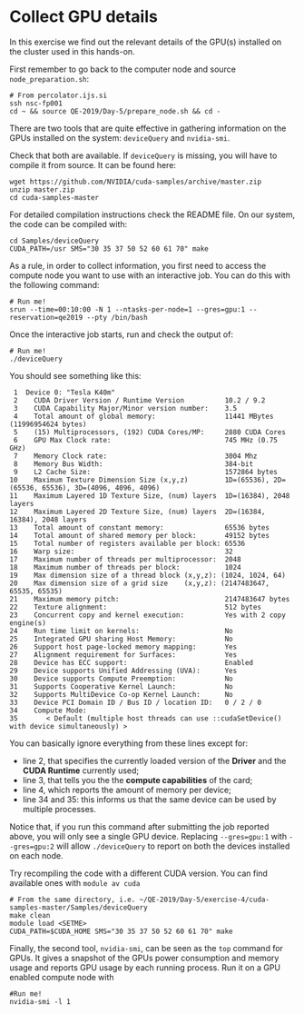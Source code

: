 # Collect GPU details

In this exercise we find out the relevant details of the GPU(s)
installed on the cluster used in this hands-on.

First remember to go back to the computer node and source `node_preparation.sh`:

    # From percolator.ijs.si
    ssh nsc-fp001
    cd ~ && source QE-2019/Day-5/prepare_node.sh && cd -


There are two tools that are quite effective in gathering information on the GPUs 
installed on the system: `deviceQuery` and `nvidia-smi`.

Check that both are available. If `deviceQuery` is missing,
you will have to compile it from source. It can be found here:

    wget https://github.com/NVIDIA/cuda-samples/archive/master.zip
    unzip master.zip
    cd cuda-samples-master

For detailed compilation instructions check the README file.
On our system, the code can be compiled with:

    cd Samples/deviceQuery
    CUDA_PATH=/usr SMS="30 35 37 50 52 60 61 70" make

As a rule, in order to collect information, you first need to access
the compute node you want to use
with an interactive job. You can do this with the following command:

    # Run me!
    srun --time=00:10:00 -N 1 --ntasks-per-node=1 --gres=gpu:1 --reservation=qe2019 --pty /bin/bash
    
Once the interactive job starts, run and check the output of:

    # Run me!
    ./deviceQuery

You should see something like this:

     1	Device 0: "Tesla K40m"
     2	  CUDA Driver Version / Runtime Version          10.2 / 9.2
     3	  CUDA Capability Major/Minor version number:    3.5
     4	  Total amount of global memory:                 11441 MBytes (11996954624 bytes)
     5	  (15) Multiprocessors, (192) CUDA Cores/MP:     2880 CUDA Cores
     6	  GPU Max Clock rate:                            745 MHz (0.75 GHz)
     7	  Memory Clock rate:                             3004 Mhz
     8	  Memory Bus Width:                              384-bit
     9	  L2 Cache Size:                                 1572864 bytes
    10	  Maximum Texture Dimension Size (x,y,z)         1D=(65536), 2D=(65536, 65536), 3D=(4096, 4096, 4096)
    11	  Maximum Layered 1D Texture Size, (num) layers  1D=(16384), 2048 layers
    12	  Maximum Layered 2D Texture Size, (num) layers  2D=(16384, 16384), 2048 layers
    13	  Total amount of constant memory:               65536 bytes
    14	  Total amount of shared memory per block:       49152 bytes
    15	  Total number of registers available per block: 65536
    16	  Warp size:                                     32
    17	  Maximum number of threads per multiprocessor:  2048
    18	  Maximum number of threads per block:           1024
    19	  Max dimension size of a thread block (x,y,z): (1024, 1024, 64)
    20	  Max dimension size of a grid size    (x,y,z): (2147483647, 65535, 65535)
    21	  Maximum memory pitch:                          2147483647 bytes
    22	  Texture alignment:                             512 bytes
    23	  Concurrent copy and kernel execution:          Yes with 2 copy engine(s)
    24	  Run time limit on kernels:                     No
    25	  Integrated GPU sharing Host Memory:            No
    26	  Support host page-locked memory mapping:       Yes
    27	  Alignment requirement for Surfaces:            Yes
    28	  Device has ECC support:                        Enabled
    29	  Device supports Unified Addressing (UVA):      Yes
    30	  Device supports Compute Preemption:            No
    31	  Supports Cooperative Kernel Launch:            No
    32	  Supports MultiDevice Co-op Kernel Launch:      No
    33	  Device PCI Domain ID / Bus ID / location ID:   0 / 2 / 0
    34	  Compute Mode:
    35	     < Default (multiple host threads can use ::cudaSetDevice() with device simultaneously) >


You can basically ignore everything from these lines except for:

* line 2, that specifies the currently loaded version of the **Driver** and the **CUDA Runtime** currently used;
* line 3, that tells you the the **compute capabilities** of the card;
* line 4, which reports the amount of memory per device;
* line 34 and 35: this informs us that the same device can be used by multiple processes.

Notice that, if you run this command after submitting the job reported above,
you will only see a single GPU device. Replacing `--gres=gpu:1` with `--gres=gpu:2`
will allow `./deviceQuery` to report on both the devices installed on each node.

Try recompiling the code with a different CUDA version. You can find available
ones with `module av cuda`

    # From the same directory, i.e. ~/QE-2019/Day-5/exercise-4/cuda-samples-master/Samples/deviceQuery
    make clean
    module load <SETME>
    CUDA_PATH=$CUDA_HOME SMS="30 35 37 50 52 60 61 70" make


Finally, the second tool, `nvidia-smi`, can be seen as the `top` command for GPUs.
It gives a snapshot of the GPUs power consumption and memory usage and
reports GPU usage by each running process.
Run it on a GPU enabled compute node with


    #Run me!
    nvidia-smi -l 1
